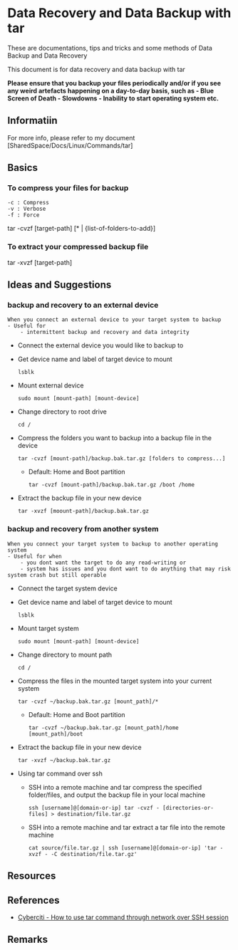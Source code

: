# Data Recovery and Data Backup with tar

These are documentations, tips and tricks and some methods of Data Backup and Data Recovery

This document is for data recovery and data backup with tar

<b>
Please ensure that you backup your files periodically and/or if you see any weird artefacts happening on a day-to-day basis, such as
- Blue Screen of Death
- Slowdowns
- Inability to start operating system etc.
</b>

## Informatiin

For more info, please refer to my document [SharedSpace/Docs/Linux/Commands/tar]

## Basics

### To compress your files for backup
```
-c : Compress
-v : Verbose
-f : Force
```

tar -cvzf [target-path] [* | {list-of-folders-to-add}]

### To extract your compressed backup file

tar -xvzf [target-path]

## Ideas and Suggestions

### backup and recovery to an external device
```
When you connect an external device to your target system to backup
- Useful for
	- intermittent backup and recovery and data integrity
```

- Connect the external device you would like to backup to

- Get device name and label of target device to mount
	```console
	lsblk
	```

- Mount external device
	```console
	sudo mount [mount-path] [mount-device]
	```

- Change directory to root drive
	```console
	cd /
	```

- Compress the folders you want to backup into a backup file in the device
	```
	tar -cvzf [mount-path]/backup.bak.tar.gz [folders to compress...]
	```
	- Default: Home and Boot partition
		```console
		tar -cvzf [mount-path]/backup.bak.tar.gz /boot /home	
		```

- Extract the backup file in your new device
	```
	tar -xvzf [moount-path]/backup.bak.tar.gz
	```

### backup and recovery from another system
```
When you connect your target system to backup to another operating system
- Useful for when 
	- you dont want the target to do any read-writing or
	- system has issues and you dont want to do anything that may risk system crash but still operable
```
- Connect the target system device

- Get device name and label of target device to mount
	```console
	lsblk
	```
- Mount target system
	```console
	sudo mount [mount-path] [mount-device]
	```

- Change directory to mount path
	```console
	cd /
	```

- Compress the files in the mounted target system into your current system
	```
	tar -cvzf ~/backup.bak.tar.gz [mount_path]/*
	```
	- Default: Home and Boot partition
		```console
		tar -cvzf ~/backup.bak.tar.gz [mount_path]/home [mount_path]/boot
		```

- Extract the backup file in your new device
	```
	tar -xvzf ~/backup.bak.tar.gz
	```

- Using tar command over ssh
    - SSH into a remote machine and tar compress the specified folder/files, and output the backup file in your local machine
        ```console
        ssh [username]@[domain-or-ip] tar -cvzf - [directories-or-files] > destination/file.tar.gz
        ```
    - SSH into a remote machine and tar extract a tar file into the remote machine
        ```console
        cat source/file.tar.gz | ssh [username]@[domain-or-ip] 'tar -xvzf - -C destination/file.tar.gz'
        ```

## Resources

## References
+ [Cyberciti - How to use tar command through network over SSH session](https://www.cyberciti.biz/faq/howto-use-tar-command-through-network-over-ssh-session/)

## Remarks
